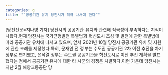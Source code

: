 ```yaml
---
categories: g
title: "“공공기관 유치 당진시가 적극 나서야 한다”"
---
```

[당진신문=지나영 기자] 당진시의 공공기관 유치와 관련해 적극성이 부족하다는 지적이 나왔다.현재 당진시는 국가균형발전 특별법과 혁신도시 조성 및 발전에 관한 특별법에 따라 공공기관 유치에 나서고 있으며, 앞서 2021년 10월 당진시 공공기관 유치 및 지원에 관한 조례를 제정했다.특히, 문재인 전 정부는 수도권 공공기관 2차 이전 추진을 차기 정부로 연기했고, 윤석열 정부는 수도권 공공기관을 혁신도시로 이전 추진 계획을 발표했다는 점에서 공공기관 유치에 대한 타 시군의 경쟁은 치열하다.이런 가운데 당진시는 지난 2월 해양교통공단 당